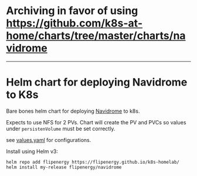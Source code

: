 # Archiving in favor of using https://github.com/k8s-at-home/charts/tree/master/charts/navidrome

---
# Helm chart for deploying Navidrome to K8s

Bare bones helm chart for deploying [Navidrome](https://www.navidrome.org/) to k8s.

Expects to use NFS for 2 PVs. Chart will create the PV and PVCs so values under `persistenVolume` must be set correctly.

see [values.yaml](navidrome/values.yaml) for configurations.

Install using Helm v3:

```
helm repo add flipenergy https://flipenergy.github.io/k8s-homelab/
helm install my-release flipenergy/navidrome
```
